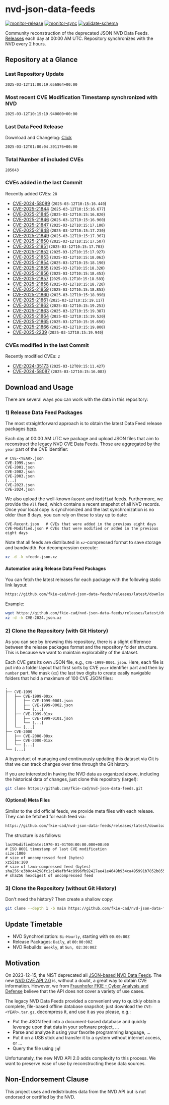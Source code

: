 # nvd-json-data-feeds

[![monitor-release](https://github.com/fkie-cad/nvd-json-data-feeds/actions/workflows/monitor_release.yml/badge.svg)](https://github.com/fkie-cad/nvd-json-data-feeds/actions/workflows/monitor_release.yml)
[![monitor-sync](https://github.com/fkie-cad/nvd-json-data-feeds/actions/workflows/monitor_sync.yml/badge.svg)](https://github.com/fkie-cad/nvd-json-data-feeds/actions/workflows/monitor_sync.yml)
[![validate-schema](https://github.com/fkie-cad/nvd-json-data-feeds/actions/workflows/validate_schema.yml/badge.svg)](https://github.com/fkie-cad/nvd-json-data-feeds/actions/workflows/validate_schema.yml)

Community reconstruction of the deprecated JSON NVD Data Feeds.
[Releases](https://github.com/fkie-cad/nvd-json-data-feeds/releases/latest) each day at 00:00 AM UTC.
Repository synchronizes with the NVD every 2 hours.

## Repository at a Glance

### Last Repository Update

```plain
2025-03-12T11:00:19.656864+00:00
```

### Most recent CVE Modification Timestamp synchronized with NVD

```plain
2025-03-12T10:15:19.940000+00:00
```

### Last Data Feed Release

Download and Changelog: [Click](https://github.com/fkie-cad/nvd-json-data-feeds/releases/latest)

```plain
2025-03-12T01:00:04.391176+00:00
```

### Total Number of included CVEs

```plain
285043
```

### CVEs added in the last Commit

Recently added CVEs: `28`

- [CVE-2024-58089](CVE-2024/CVE-2024-580xx/CVE-2024-58089.json) (`2025-03-12T10:15:16.440`)
- [CVE-2025-21844](CVE-2025/CVE-2025-218xx/CVE-2025-21844.json) (`2025-03-12T10:15:16.677`)
- [CVE-2025-21845](CVE-2025/CVE-2025-218xx/CVE-2025-21845.json) (`2025-03-12T10:15:16.820`)
- [CVE-2025-21846](CVE-2025/CVE-2025-218xx/CVE-2025-21846.json) (`2025-03-12T10:15:16.960`)
- [CVE-2025-21847](CVE-2025/CVE-2025-218xx/CVE-2025-21847.json) (`2025-03-12T10:15:17.100`)
- [CVE-2025-21848](CVE-2025/CVE-2025-218xx/CVE-2025-21848.json) (`2025-03-12T10:15:17.230`)
- [CVE-2025-21849](CVE-2025/CVE-2025-218xx/CVE-2025-21849.json) (`2025-03-12T10:15:17.367`)
- [CVE-2025-21850](CVE-2025/CVE-2025-218xx/CVE-2025-21850.json) (`2025-03-12T10:15:17.507`)
- [CVE-2025-21851](CVE-2025/CVE-2025-218xx/CVE-2025-21851.json) (`2025-03-12T10:15:17.703`)
- [CVE-2025-21852](CVE-2025/CVE-2025-218xx/CVE-2025-21852.json) (`2025-03-12T10:15:17.927`)
- [CVE-2025-21853](CVE-2025/CVE-2025-218xx/CVE-2025-21853.json) (`2025-03-12T10:15:18.063`)
- [CVE-2025-21854](CVE-2025/CVE-2025-218xx/CVE-2025-21854.json) (`2025-03-12T10:15:18.190`)
- [CVE-2025-21855](CVE-2025/CVE-2025-218xx/CVE-2025-21855.json) (`2025-03-12T10:15:18.320`)
- [CVE-2025-21856](CVE-2025/CVE-2025-218xx/CVE-2025-21856.json) (`2025-03-12T10:15:18.453`)
- [CVE-2025-21857](CVE-2025/CVE-2025-218xx/CVE-2025-21857.json) (`2025-03-12T10:15:18.583`)
- [CVE-2025-21858](CVE-2025/CVE-2025-218xx/CVE-2025-21858.json) (`2025-03-12T10:15:18.720`)
- [CVE-2025-21859](CVE-2025/CVE-2025-218xx/CVE-2025-21859.json) (`2025-03-12T10:15:18.853`)
- [CVE-2025-21860](CVE-2025/CVE-2025-218xx/CVE-2025-21860.json) (`2025-03-12T10:15:18.990`)
- [CVE-2025-21861](CVE-2025/CVE-2025-218xx/CVE-2025-21861.json) (`2025-03-12T10:15:19.117`)
- [CVE-2025-21862](CVE-2025/CVE-2025-218xx/CVE-2025-21862.json) (`2025-03-12T10:15:19.253`)
- [CVE-2025-21863](CVE-2025/CVE-2025-218xx/CVE-2025-21863.json) (`2025-03-12T10:15:19.387`)
- [CVE-2025-21864](CVE-2025/CVE-2025-218xx/CVE-2025-21864.json) (`2025-03-12T10:15:19.520`)
- [CVE-2025-21865](CVE-2025/CVE-2025-218xx/CVE-2025-21865.json) (`2025-03-12T10:15:19.650`)
- [CVE-2025-21866](CVE-2025/CVE-2025-218xx/CVE-2025-21866.json) (`2025-03-12T10:15:19.800`)
- [CVE-2025-2239](CVE-2025/CVE-2025-22xx/CVE-2025-2239.json) (`2025-03-12T10:15:19.940`)


### CVEs modified in the last Commit

Recently modified CVEs: `2`

- [CVE-2024-35173](CVE-2024/CVE-2024-351xx/CVE-2024-35173.json) (`2025-03-12T09:15:11.427`)
- [CVE-2024-58087](CVE-2024/CVE-2024-580xx/CVE-2024-58087.json) (`2025-03-12T10:15:16.083`)


## Download and Usage

There are several ways you can work with the data in this repository:

### 1) Release Data Feed Packages

The most straightforward approach is to obtain the latest Data Feed release packages [here](https://github.com/fkie-cad/nvd-json-data-feeds/releases/latest).

Each day at 00:00 AM UTC we package and upload JSON files that aim to reconstruct the legacy NVD CVE Data Feeds.
Those are aggregated by the `year` part of the CVE identifier:

```
# CVE-<YEAR>.json
CVE-1999.json
CVE-2001.json
CVE-2002.json
CVE-2003.json
[...]
CVE-2023.json
CVE-2024.json
```

We also upload the well-known `Recent` and `Modified` feeds.
Furthermore, we provide the `All` feed, which contains a recent snapshot of all NVD records.
Once your local copy is synchronized and the last synchronization is no older than 8 days, you can rely on these to stay up to date:

```plain
CVE-Recent.json   # CVEs that were added in the previous eight days
CVE-Modified.json # CVEs that were modified or added in the previous eight days
```

Note that all feeds are distributed in `xz`-compressed format to save storage and bandwidth.
For decompression execute:

```sh
xz -d -k <feed>.json.xz
```

#### Automation using Release Data Feed Packages

You can fetch the latest releases for each package with the following static link layout:

```sh
https://github.com/fkie-cad/nvd-json-data-feeds/releases/latest/download/CVE-<YEAR>.json.xz
```

Example:

```sh
wget https://github.com/fkie-cad/nvd-json-data-feeds/releases/latest/download/CVE-2024.json.xz
xz -d -k CVE-2024.json.xz
```

### 2) Clone the Repository (with Git History)

As you can see by browsing this repository, there is a slight difference between the release packages format and the repository folder structure.
This is because we want to maintain explorability of the dataset.

Each CVE gets its own JSON file, e.g., `CVE-1999-0001.json`.
Here, each file is put into a folder layout that first sorts by CVE `year` identifier part and then by `number` part.
We mask (`xx`) the last two digits to create easily navigable folders that hold a maximum of 100 CVE JSON files:

```plain
.
├── CVE-1999
│   ├── CVE-1999-00xx
│   │   ├── CVE-1999-0001.json
│   │   ├── CVE-1999-0002.json
│   │   └── [...]
│   ├── CVE-1999-01xx
│   │   ├── CVE-1999-0101.json
│   │   └── [...]
│   └── [...]
├── CVE-2000
│   ├── CVE-2000-00xx
│   ├── CVE-2000-01xx
│   └── [...]
└── [...]
```

A byproduct of managing and continuously updating this dataset via Git is that we can track changes over time through the Git history.

If you are interested in having the NVD data as organized above, including the historical data of changes, just clone this repository (large!):

```sh
git clone https://github.com/fkie-cad/nvd-json-data-feeds.git
```

#### (Optional) Meta Files

Similar to the old official feeds, we provide meta files with each release. They can be fetched for each feed via:

```sh
https://github.com/fkie-cad/nvd-json-data-feeds/releases/latest/download/CVE-<YEAR>.meta
```

The structure is as follows:

```plain
lastModifiedDate:1970-01-01T00:00:00.000+00:00                          # ISO 8601 timestamp of last CVE modification
size:1000                                                               # size of uncompressed feed (bytes)
xzSize:100                                                              # size of lzma-compressed feed (bytes)
sha256:e3b0c44298fc1c149afbf4c8996fb92427ae41e4649b934ca495991b7852b855 # sha256 hexdigest of uncompressed feed
```

### 3) Clone the Repository (without Git History)

Don't need the history? Then create a shallow copy:

```sh
git clone --depth 1 -b main https://github.com/fkie-cad/nvd-json-data-feeds.git
```


## Update Timetable

* NVD Synchronization: `Bi-Hourly`, starting with `00:00:00Z`
* Release Packages: `Daily`, at `00:00:00Z`
* NVD Rebuilds: `Weekly`, at `Sun, 02:30:00Z`


## Motivation

On 2023-12-15, the NIST deprecated all [JSON-based NVD Data Feeds](https://nvd.nist.gov/vuln/data-feeds#divRetirementBanner-1).
The new [NVD CVE API 2.0](https://nvd.nist.gov/developers/vulnerabilities) is, without a doubt, a great way to obtain CVE information.
However, we from [Fraunhofer FKIE - Cyber Analysis and Defense](https://www.fkie.fraunhofer.de/en/departments/cad.html) believe that the API does not cover a variety of use cases.

The legacy NVD Data Feeds provided a convenient way to quickly obtain a complete, file-based offline database snapshot; just download the `CVE-<YEAR>.tar.gz`, decompress it, and use it as you please, e.g.:

- Put the JSON feed into a document-based database and quickly leverage upon that data in your software project, ...
- Parse and analyze it using your favorite programming language, ...
- Put it on a USB stick and transfer it to a system without internet access, or ...
- Query the file using `jq`!

Unfortunately, the new NVD API 2.0 adds complexity to this process.
We want to preserve ease of use by reconstructing these data sources.

## Non-Endorsement Clause

This project uses and redistributes data from the NVD API but is not endorsed or certified by the NVD.